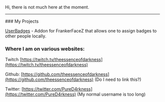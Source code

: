 Hi, there is not much here at the moment.

<hr>
### My Projects

[UserBadges](/userbadges) - Addon for FrankerFaceZ that allows one to assign badges to other people locally.

### Where I am on various websites:

Twitch [https://twitch.tv/theessenceofdarkness](https://twitch.tv/theessenceofdarkness)

Github: [https://github.com/theessenceofdarkness](https://github.com/theessenceofdarkness) (Do I need to link this?)

Twitter: [https://twitter.com/PureD4rkness](https://twitter.com/PureD4rkness) (My normal username is too long)


